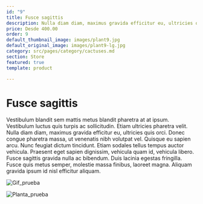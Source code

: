 ```yaml
---
id: "9"
title: Fusce sagittis
description: Nulla diam diam, maximus gravida efficitur eu, ultricies quis orci.
price: Desde 400.00
order: 9
default_thumbnail_image: images/plant9.jpg
default_original_image: images/plant9-lg.jpg
category: src/pages/category/cactuses.md
section: Store
featured: true
template: product

---
```

# Fusce sagittis

Vestibulum blandit sem mattis metus blandit pharetra at at ipsum. Vestibulum luctus quis turpis ac sollicitudin. Etiam ultricies pharetra velit. Nulla diam diam, maximus gravida efficitur eu, ultricies quis orci. Donec congue pharetra massa, ut venenatis nibh volutpat vel. Quisque eu sapien arcu. Nunc feugiat dictum tincidunt. Etiam sodales tellus tempus auctor vehicula. Praesent eget sapien dignissim, vehicula quam id, vehicula libero. Fusce sagittis gravida nulla ac bibendum. Duis lacinia egestas fringilla. Fusce quis metus semper, molestie massa finibus, laoreet magna. Aliquam gravida ipsum id nisl efficitur aliquam.


![Gif_prueba](https://media2.giphy.com/media/3o6ZtaClRw5uXz18JO/giphy.gif)


![Planta_prueba](https://post.healthline.com/wp-content/uploads/2020/05/435791-Forget-You-Have-Plants-11-Types-That-Will-Forgive-You_Thumnail.jpg)